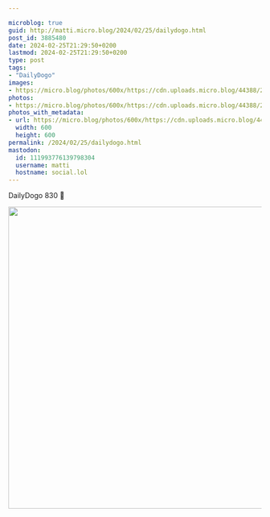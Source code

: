 ```yaml
---

microblog: true
guid: http://matti.micro.blog/2024/02/25/dailydogo.html
post_id: 3885480
date: 2024-02-25T21:29:50+0200
lastmod: 2024-02-25T21:29:50+0200
type: post
tags:
- "DailyDogo"
images:
- https://micro.blog/photos/600x/https://cdn.uploads.micro.blog/44388/2024/22e212aac8134802aa55d5287ae7d3da.jpg
photos:
- https://micro.blog/photos/600x/https://cdn.uploads.micro.blog/44388/2024/22e212aac8134802aa55d5287ae7d3da.jpg
photos_with_metadata:
- url: https://micro.blog/photos/600x/https://cdn.uploads.micro.blog/44388/2024/22e212aac8134802aa55d5287ae7d3da.jpg
  width: 600
  height: 600
permalink: /2024/02/25/dailydogo.html
mastodon:
  id: 111993776139798304
  username: matti
  hostname: social.lol
---
```

DailyDogo 830 🐶

<img src="/media/uploads/2024/22e212aac8134802aa55d5287ae7d3da.jpg" width="600" height="600" alt="" />
